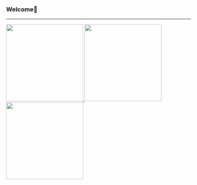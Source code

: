 ### Welcome👋
<hr>
<a href="#">
  <img src="https://github.com/ArzimanOff/ArzimanOff/assets/104321648/7140fe5d-7a0b-4116-b18a-a8d1a87af138" width="210px">
</a>

<a href="https://t.me/arziman_off">
  <img src="https://github.com/ArzimanOff/ArzimanOff/assets/104321648/7140fe5d-7a0b-4116-b18a-a8d1a87af138" width="210px">
</a>

<a href="https://vk.com/arziman_off">
  <img src="https://github.com/ArzimanOff/ArzimanOff/assets/104321648/7140fe5d-7a0b-4116-b18a-a8d1a87af138" width="210px">
</a>
